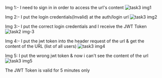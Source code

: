 Img 1:- I need to sign in in order to access the url's content
![task3 img1](https://github.com/Jay-Dave7487/JwtSpring/assets/75119694/e515cfe6-a767-4cba-868b-01f9df4d3bbd)

Img 2:- I put the login credentials(Invalid) at the auth/login url
![task3 img2](https://github.com/Jay-Dave7487/JwtSpring/assets/75119694/8cbc481b-84fb-4b35-9f91-918f92805e74)

Img 3:- I put the correct login credentials and I receive the JWT Token
![task2 img-3](https://github.com/Jay-Dave7487/JwtSpring/assets/75119694/84772237-3d67-4d2b-914e-06831f003fa7)

Img 4:- I put the jwt token into the header request of the url & get the content of the URL (list of all users)
![task3 img4](https://github.com/Jay-Dave7487/JwtSpring/assets/75119694/656a9196-7acb-4f04-bbc9-b2f495b37ad0)

Img 5: I put the wrong jwt token & now i can't see the content of the url
![task3 img5](https://github.com/Jay-Dave7487/JwtSpring/assets/75119694/9fb85a70-7be8-408a-a8b7-83c3df0af2fb)

The JWT Token is valid for 5 minutes only
